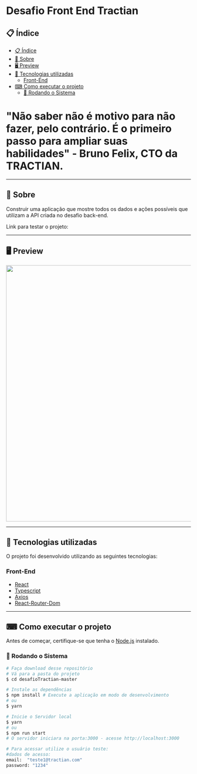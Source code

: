 
<p align="center">
 <h1>Desafio Front End Tractian</h1>
</p>

## 📋 Índice
- [📋 Índice](#-índice)
- [📖 Sobre](#-sobre)
- [🖥 Preview](#-preview)
- [🚀 Tecnologias utilizadas](#-tecnologias-utilizadas)
  - [Front-End](#front-end)
- [⌨ Como executar o projeto](#-como-executar-o-projeto)
  - [🎲 Rodando o Sistema](#-rodando-o-sistema)


<h1> "Não saber não é motivo para não fazer, pelo contrário. É o primeiro passo 
para ampliar suas habilidades" - Bruno Felix, CTO da TRACTIAN. </h1>

---
## 📖 Sobre
Construir uma aplicação que mostre todos os dados e ações possíveis que utilizam a API criada no desafio back-end.

Link para testar o projeto: 

---
## 🖥 Preview

<p align="center">
 <img src="Aqui vai algumas imagens do projeto" width="700" >
</p>

---
## 🚀 Tecnologias utilizadas

O projeto foi desenvolvido utilizando as seguintes tecnologias:

### Front-End

 - [React](https://reactjs.org/)
 - [Typescript](https://www.typescriptlang.org/)
 - [Axios](https://github.com/axios/axios)
 - [React-Router-Dom](https://reactrouter.com/web/guides/quick-start)

---

## ⌨ Como executar o projeto

Antes de começar, certifique-se que tenha o [Node.js](https://nodejs.org/en/) instalado. 


### 🎲 Rodando o Sistema
```bash
# Faça download desse repositório
# Vá para a pasta do projeto
$ cd desafioTractian-master

# Instale as dependências
$ npm install # Execute a aplicação em modo de desenvolvimento
# ou
$ yarn

# Inicie o Servidor local 
$ yarn
# ou
$ npm run start
# O servidor iniciara na porta:3000 - acesse http://localhost:3000

# Para acessar utilize o usuário teste:
#dados de acesso:
email:  "teste1@tractian.com"
password: "1234"

```

